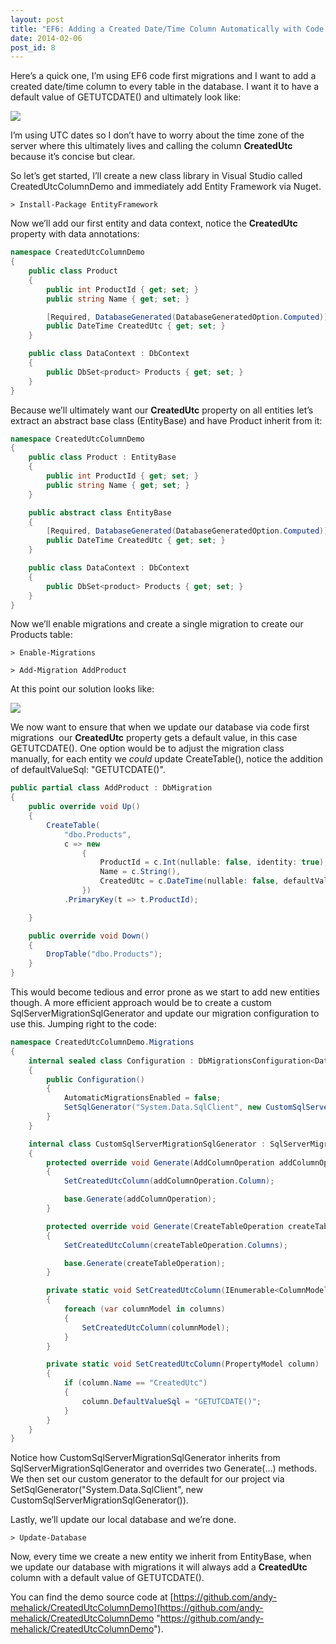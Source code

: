 ```yaml
---
layout: post
title: "EF6: Adding a Created Date/Time Column Automatically with Code First Migrations"
date: 2014-02-06
post_id: 8
---
```


Here’s a quick one, I’m using EF6 code first migrations and I want to add a created date/time column to every table in the database. I want it to have a default value of GETUTCDATE() and ultimately look like:

![](https://andy.azureedge.net/blog/2-6-2014-12-07-35-pm-636217949810973800.png)

I’m using UTC dates so I don’t have to worry about the time zone of the server where this ultimately lives and calling the column **CreatedUtc** because it’s concise but clear.

So let’s get started, I’ll create a new class library in Visual Studio called CreatedUtcColumnDemo and immediately add Entity Framework via Nuget.

```shell
> Install-Package EntityFramework
```

Now we’ll add our first entity and data context, notice the **CreatedUtc** property with data annotations:

```csharp
namespace CreatedUtcColumnDemo
{
    public class Product
    {
        public int ProductId { get; set; }
        public string Name { get; set; }

        [Required, DatabaseGenerated(DatabaseGeneratedOption.Computed)]
        public DateTime CreatedUtc { get; set; }
    }

    public class DataContext : DbContext
    {
        public DbSet<product> Products { get; set; }
    }
}
```

Because we’ll ultimately want our **CreatedUtc** property on all entities let’s extract an abstract base class (EntityBase) and have Product inherit from it:

```csharp
namespace CreatedUtcColumnDemo
{
    public class Product : EntityBase
    {
        public int ProductId { get; set; }
        public string Name { get; set; }  
    }

    public abstract class EntityBase
    {
        [Required, DatabaseGenerated(DatabaseGeneratedOption.Computed)]
        public DateTime CreatedUtc { get; set; }
    }

    public class DataContext : DbContext
    {
        public DbSet<product> Products { get; set; }
    }
}
```

Now we’ll enable migrations and create a single migration to create our Products table:

```shell
> Enable-Migrations
```

```shell
> Add-Migration AddProduct
```

At this point our solution looks like:

![](https://andy.azureedge.net/blog/2-6-2014-11-52-49-am-636217949804428170.png)

We now want to ensure that when we update our database via code first migrations  our **CreatedUtc** property gets a default value, in this case GETUTCDATE(). One option would be to adjust the migration class manually, for each entity we _could_ update CreateTable(), notice the addition of defaultValueSql: "GETUTCDATE()".

```csharp    
public partial class AddProduct : DbMigration
{
    public override void Up()
    {
        CreateTable(
            "dbo.Products",
            c => new
                {
                    ProductId = c.Int(nullable: false, identity: true),
                    Name = c.String(),
                    CreatedUtc = c.DateTime(nullable: false, defaultValueSql: "GETUTCDATE()"),
                })
            .PrimaryKey(t => t.ProductId);

    }

    public override void Down()
    {
        DropTable("dbo.Products");
    }
}
```

This would become tedious and error prone as we start to add new entities though. A more efficient approach would be to create a custom SqlServerMigrationSqlGenerator and update our migration configuration to use this. Jumping right to the code:

```csharp
namespace CreatedUtcColumnDemo.Migrations
{
    internal sealed class Configuration : DbMigrationsConfiguration<DataContext>
    {
        public Configuration()
        {
            AutomaticMigrationsEnabled = false;
            SetSqlGenerator("System.Data.SqlClient", new CustomSqlServerMigrationSqlGenerator());
        }
    }

    internal class CustomSqlServerMigrationSqlGenerator : SqlServerMigrationSqlGenerator
    {
        protected override void Generate(AddColumnOperation addColumnOperation)
        {
            SetCreatedUtcColumn(addColumnOperation.Column);

            base.Generate(addColumnOperation);
        }

        protected override void Generate(CreateTableOperation createTableOperation)
        {
            SetCreatedUtcColumn(createTableOperation.Columns);

            base.Generate(createTableOperation);
        }

        private static void SetCreatedUtcColumn(IEnumerable<ColumnModel> columns)
        {
            foreach (var columnModel in columns)
            {
                SetCreatedUtcColumn(columnModel);
            }
        }

        private static void SetCreatedUtcColumn(PropertyModel column)
        {
            if (column.Name == "CreatedUtc")
            {
                column.DefaultValueSql = "GETUTCDATE()";
            }
        }
    }
}
```

Notice how CustomSqlServerMigrationSqlGenerator inherits from SqlServerMigrationSqlGenerator and overrides two Generate(…) methods. We then set our custom generator to the default for our project via SetSqlGenerator("System.Data.SqlClient", new CustomSqlServerMigrationSqlGenerator()).

Lastly, we’ll update our local database and we’re done.

```shell
> Update-Database
```

Now, every time we create a new entity we inherit from EntityBase, when we update our database with migrations it will always add a **CreatedUtc** column with a default value of GETUTCDATE().

You can find the demo source code at [https://github.com/andy-mehalick/CreatedUtcColumnDemo](https://github.com/andy-mehalick/CreatedUtcColumnDemo "https://github.com/andy-mehalick/CreatedUtcColumnDemo").